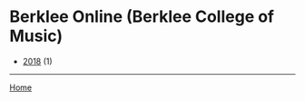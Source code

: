 # Berklee Online (Berklee College of Music)

  * [2018](./berklee-online-berklee-college-of-music-2018.md/) (1)
----

[Home](../)
